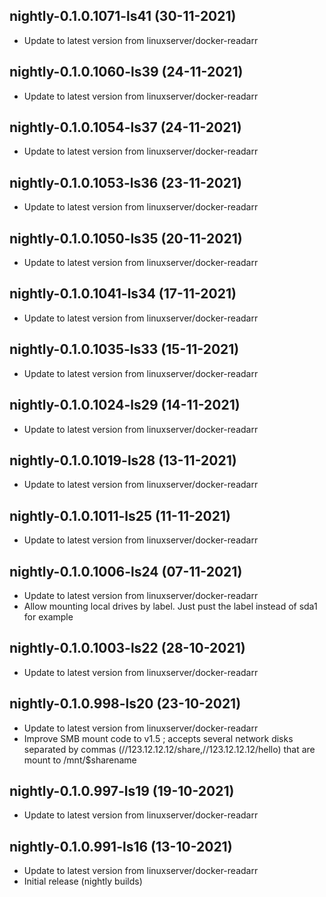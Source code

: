 
## nightly-0.1.0.1071-ls41 (30-11-2021)
- Update to latest version from linuxserver/docker-readarr

## nightly-0.1.0.1060-ls39 (24-11-2021)
- Update to latest version from linuxserver/docker-readarr

## nightly-0.1.0.1054-ls37 (24-11-2021)
- Update to latest version from linuxserver/docker-readarr

## nightly-0.1.0.1053-ls36 (23-11-2021)
- Update to latest version from linuxserver/docker-readarr

## nightly-0.1.0.1050-ls35 (20-11-2021)
- Update to latest version from linuxserver/docker-readarr

## nightly-0.1.0.1041-ls34 (17-11-2021)
- Update to latest version from linuxserver/docker-readarr

## nightly-0.1.0.1035-ls33 (15-11-2021)
- Update to latest version from linuxserver/docker-readarr

## nightly-0.1.0.1024-ls29 (14-11-2021)
- Update to latest version from linuxserver/docker-readarr

## nightly-0.1.0.1019-ls28 (13-11-2021)
- Update to latest version from linuxserver/docker-readarr

## nightly-0.1.0.1011-ls25 (11-11-2021)
- Update to latest version from linuxserver/docker-readarr

## nightly-0.1.0.1006-ls24 (07-11-2021)
- Update to latest version from linuxserver/docker-readarr
- Allow mounting local drives by label. Just pust the label instead of sda1 for example

## nightly-0.1.0.1003-ls22 (28-10-2021)

- Update to latest version from linuxserver/docker-readarr

## nightly-0.1.0.998-ls20 (23-10-2021)

- Update to latest version from linuxserver/docker-readarr
- Improve SMB mount code to v1.5 ; accepts several network disks separated by commas (//123.12.12.12/share,//123.12.12.12/hello) that are mount to /mnt/$sharename

## nightly-0.1.0.997-ls19 (19-10-2021)

- Update to latest version from linuxserver/docker-readarr

## nightly-0.1.0.991-ls16 (13-10-2021)

- Update to latest version from linuxserver/docker-readarr
- Initial release (nightly builds)
